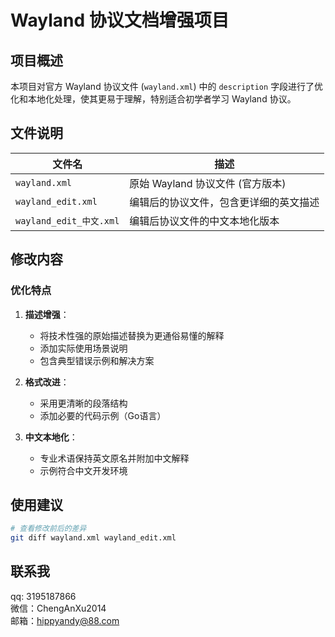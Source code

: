 # Wayland 协议文档增强项目

## 项目概述

本项目对官方 Wayland 协议文件 (`wayland.xml`) 中的 `description` 字段进行了优化和本地化处理，使其更易于理解，特别适合初学者学习 Wayland 协议。

## 文件说明

| 文件名                      | 描述                                                                 |
|----------------------------|----------------------------------------------------------------------|
| `wayland.xml`              | 原始 Wayland 协议文件 (官方版本)                                      |
| `wayland_edit.xml`         | 编辑后的协议文件，包含更详细的英文描述                                 |
| `wayland_edit_中文.xml` | 编辑后协议文件的中文本地化版本                                         |

## 修改内容

### 优化特点

1. **描述增强**：
   - 将技术性强的原始描述替换为更通俗易懂的解释
   - 添加实际使用场景说明
   - 包含典型错误示例和解决方案

2. **格式改进**：
   - 采用更清晰的段落结构
   - 添加必要的代码示例（Go语言）

3. **中文本地化**：
   - 专业术语保持英文原名并附加中文解释
   - 示例符合中文开发环境

## 使用建议

```bash
# 查看修改前后的差异
git diff wayland.xml wayland_edit.xml
```

## 联系我
qq: 3195187866  
微信：ChengAnXu2014  
邮箱：hippyandy@88.com  